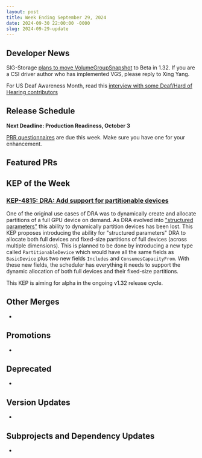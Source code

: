 ```yaml
---
layout: post
title: Week Ending September 29, 2024
date: 2024-09-30 22:00:00 -0000
slug: 2024-09-29-update
---
```


## Developer News

SIG-Storage [plans to move VolumeGroupSnapshot](https://groups.google.com/a/kubernetes.io/g/dev/c/3zyl-kEhPHE) to Beta in 1.32. If you are a CSI driver author who has implemented VGS, please reply to Xing Yang.

For US Deaf Awareness Month, read this [interview with some Deaf/Hard of Hearing contributors](https://kubernetes.io/blog/2024/09/30/cncf-deaf-and-hard-of-hearing-working-group-spotlight/)

## Release Schedule

**Next Deadline: Production Readiness, October 3**

[PRR questionnaires](https://github.com/kubernetes/community/blob/master/sig-architecture/production-readiness.md) are due this week.  Make sure you have one for your enhancement.

## Featured PRs


## KEP of the Week

### [KEP-4815: DRA: Add support for partitionable devices](https://github.com/kubernetes/enhancements/issues/4815)

One of the original use cases of DRA was to dynamically create and allocate partitions of a full GPU device on demand. As DRA evolved into ["structured parameters"](https://github.com/kubernetes/enhancements/issues/4381) this ability to dynamically partition devices has been lost. This KEP proposes introducing the ability for "structured parameters" DRA to allocate both full devices and fixed-size partitions of full devices (across multiple dimensions). This is planned to be done by introducing a new type called `PartitionableDevice` which would have all the same fields as `BasicDevice` plus two new fields `Includes` and `ConsumesCapacityFrom`. With these new fields, the scheduler has everything it needs to support the dynamic allocation of both full devices and their fixed-size partitions.

This KEP is aiming for alpha in the ongoing v1.32 release cycle.

## Other Merges

*

## Promotions

*

## Deprecated

*

## Version Updates

*

## Subprojects and Dependency Updates

*

